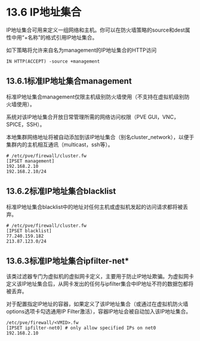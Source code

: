 # 13.6 IP地址集合
IP地址集合可用来定义一组网络和主机。你可以在防火墙策略的source和dest属性中用“+名称”的格式引用IP地址集合。

如下策略将允许来自名为management的IP地址集合的HTTP访问

```
IN HTTP(ACCEPT) -source +management
```


## 13.6.1标准IP地址集合management

标准IP地址集合management仅限主机级别防火墙使用（不支持在虚拟机级别防火墙使用）。

系统对该IP地址集合开放日常管理所需的网络访问权限（PVE GUI，VNC，SPICE，SSH）。

本地集群网络地址将被自动添加到该IP地址集合（别名cluster_network），以便于集群内的主机相互通讯（multicast，ssh等）。

```
# /etc/pve/firewall/cluster.fw
[IPSET management]
192.168.2.10
192.168.2.10/24
```

## 13.6.2标准IP地址集合blacklist

标准IP地址集合blacklist中的地址对任何主机或虚拟机发起的访问请求都将被丢弃。

```
# /etc/pve/firewall/cluster.fw
[IPSET blacklist]
77.240.159.182
213.87.123.0/24
```

## 13.6.3标准IP地址集合ipfilter-net*

该类过滤器专门为虚拟机的虚拟网卡定义，主要用于防止IP地址欺骗。为虚拟网卡定义该IP地址集合后，从网卡发出的任何与ipfilter集合中IP地址不符的数据包都将被丢弃。

对于配置指定IP地址的容器，如果定义了该IP地址集合（或通过在虚拟机防火墙options选项卡勾选通用IP Filter激活），容器IP地址会被自动加入该IP地址集合。

```
/etc/pve/firewall/<VMID>.fw
[IPSET ipfilter-net0] # only allow specified IPs on net0
192.168.2.10
```